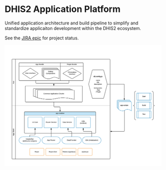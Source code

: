 # DHIS2 Application Platform

Unified application architecture and build pipeline to simplify and standardize applicaiton development within the DHIS2 ecosystem.

See the [JIRA epic](https://jira.dhis2.org/browse/TECH-179) for project status.

![DHIS2 application architecture diagram](./docs/images/architecture-diagram.png)
